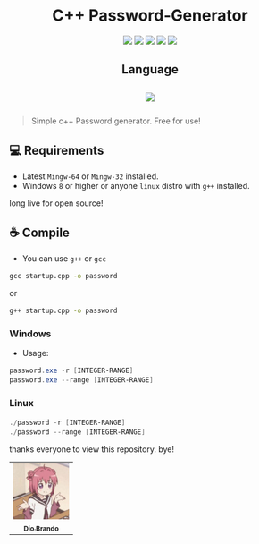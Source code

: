 <h1 align="center">C++ Password-Generator</h1>
<p align="center">
  <img src="https://img.shields.io/github/issues/DioBruh/password-generator">
  <img src="https://img.shields.io/github/forks/DioBruh/password-generator">
  <img src="https://img.shields.io/github/stars/DioBruh/password-generator">
  <img src="https://img.shields.io/github/license/DioBruh/password-generator">
  <img src="https://img.shields.io/badge/password-generator-2ea44f">
</p>

<h2 align="center">
  <p>Language<br><br>
    <img src="https://github.com/DioBruh/startup-creator/blob/main/imgs/46140125-da084900-c26d-11e8-8ea7-c45ae6306309.png"width=100px>
  </p>
</h2>

> Simple c++ Password generator. Free for use!

## 💻 Requirements
* Latest `Mingw-64` or `Mingw-32` installed.
* Windows `8` or higher or anyone `linux` distro with `g++` installed.

long live for open source!

## ☕ Compile
* You can use `g++` or `gcc`

```cmd
gcc startup.cpp -o password
```

or

```cmd
g++ startup.cpp -o password
```

<h3><span style="font-weight:bold;">Windows</span></h3>

* Usage:

```powershell
password.exe -r [INTEGER-RANGE]
password.exe --range [INTEGER-RANGE]
```

<h3><span style="font-weight:bold;">Linux</span></h3>

```ps1
./password -r [INTEGER-RANGE]
./password --range [INTEGER-RANGE]
```

thanks everyone to view this repository. bye!

<table>
    <td align="center">
      <a href="https://github.com/DioBruh/">
        <img src="https://github.com/OnlyFalopas/falopas-painel/blob/main/devs/87872423.jpg" width="100px;" alt="Foto do DIO"/><br>
        <sub>
          <b>Dio Brando</b>
        </sub>
      </a>
    </td>
  </tr>
</table>
